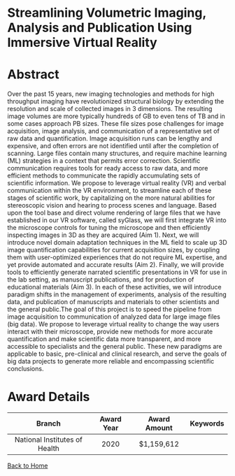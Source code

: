 
Streamlining Volumetric Imaging, Analysis and Publication Using Immersive Virtual Reality
=========================================================================================

# Abstract


Over the past 15 years, new imaging technologies and methods for high throughput imaging
have revolutionized structural biology by extending the resolution and scale of collected images
in 3 dimensions. The resulting image volumes are more typically hundreds of GB to even tens of
TB and in some cases approach PB sizes. These file sizes pose challenges for image
acquisition, image analysis, and communication of a representative set of raw data and
quantification. Image acquisition runs can be lengthy and expensive, and often errors are not
identified until after the completion of scanning. Large files contain many structures, and require
machine learning (ML) strategies in a context that permits error correction. Scientific
communication requires tools for ready access to raw data, and more efficient methods to
communicate the rapidly accumulating sets of scientific information. We propose to leverage
virtual reality (VR) and verbal communication within the VR environment, to streamline each of
these stages of scientific work, by capitalizing on the more natural abilities for stereoscopic
vision and hearing to process scenes and language. Based upon the tool base and direct
volume rendering of large files that we have established in our VR software, called syGlass, we
will first integrate VR into the microscope controls for tuning the microscope and then efficiently
inspecting images in 3D as they are acquired (Aim 1). Next, we will introduce novel domain
adaptation techniques in the ML field to scale up 3D image quantification capabilities for current
acquisition sizes, by coupling them with user-optimized experiences that do not require ML
expertise, and yet provide automated and accurate results (Aim 2). Finally, we will provide tools
to efficiently generate narrated scientific presentations in VR for use in the lab setting, as
manuscript publications, and for production of educational materials (Aim 3). In each of these
activities, we will introduce paradigm shifts in the management of experiments, analysis of the
resulting data, and publication of manuscripts and materials to other scientists and the general
public.The goal of this project is to speed the pipeline from image acquisition to
communication of analyzed data for large image files (big data). We propose to
leverage virtual reality to change the way users interact with their microscope, provide
new methods for more accurate quantification and make scientific data more
transparent, and more accessible to specialists and the general public. These new
paradigms are applicable to basic, pre-clinical and clinical research, and serve the goals
of big data projects to generate more reliable and encompassing scientific conclusions.  

# Award Details

|Branch|Award Year|Award Amount|Keywords|
| :---: | :---: | :---: | :---: |
|National Institutes of Health|2020|$1,159,612||
  
  


[Back to Home](https://github.com/chrischow/dod_sbir_awards/JH/#2569)